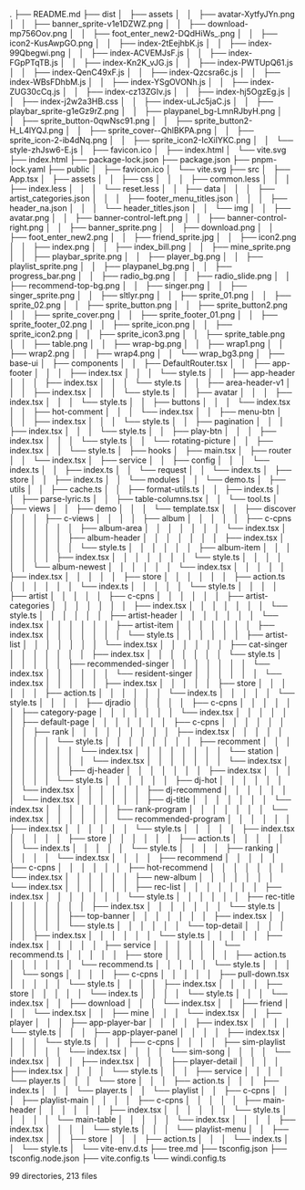 .
├── README.md
├── dist
│   ├── assets
│   │   ├── avatar-XytfyJYn.png
│   │   ├── banner_sprite-v1e1DZWZ.png
│   │   ├── download-mp756Oov.png
│   │   ├── foot_enter_new2-DQdHiWs_.png
│   │   ├── icon2-KusAwpGO.png
│   │   ├── index-2tEejhbK.js
│   │   ├── index-99Qbegwi.png
│   │   ├── index-ACVEMJsF.js
│   │   ├── index-FGpPTqTB.js
│   │   ├── index-Kn2K_vJG.js
│   │   ├── index-PWTUpQ61.js
│   │   ├── index-QenC49xF.js
│   │   ├── index-Qzcsra6c.js
│   │   ├── index-WBsFDhbM.js
│   │   ├── index-YSgOVONh.js
│   │   ├── index-ZUG30cCq.js
│   │   ├── index-cz13ZGIv.js
│   │   ├── index-hj5OgzEg.js
│   │   ├── index-j2w2a3HB.css
│   │   ├── index-uLJc5jaC.js
│   │   ├── playbar_sprite-g1eGz9rZ.png
│   │   ├── playpanel_bg-LmnRJbyH.png
│   │   ├── sprite_button-0qwNsc91.png
│   │   ├── sprite_button2-H_L4lYQJ.png
│   │   ├── sprite_cover--QhlBKPA.png
│   │   ├── sprite_icon-2-ib4dNq.png
│   │   ├── sprite_icon2-IcXiIYKC.png
│   │   └── style-zhJsw6-E.js
│   ├── favicon.ico
│   ├── index.html
│   └── vite.svg
├── index.html
├── package-lock.json
├── package.json
├── pnpm-lock.yaml
├── public
│   ├── favicon.ico
│   └── vite.svg
├── src
│   ├── App.tsx
│   ├── assets
│   │   ├── css
│   │   │   ├── common.less
│   │   │   ├── index.less
│   │   │   └── reset.less
│   │   ├── data
│   │   │   ├── artist_categories.json
│   │   │   ├── footer_menu_titles.json
│   │   │   ├── header_na.json
│   │   │   └── header_titles.json
│   │   └── img
│   │       ├── avatar.png
│   │       ├── banner-control-left.png
│   │       ├── banner-control-right.png
│   │       ├── banner_sprite.png
│   │       ├── download.png
│   │       ├── foot_enter_new2.png
│   │       ├── friend_sprite.jpg
│   │       ├── icon2.png
│   │       ├── index.png
│   │       ├── index_bill.png
│   │       ├── mine_sprite.png
│   │       ├── playbar_sprite.png
│   │       ├── player_bg.png
│   │       ├── playlist_sprite.png
│   │       ├── playpanel_bg.png
│   │       ├── progress_bar.png
│   │       ├── radio_bg.png
│   │       ├── radio_slide.png
│   │       ├── recommend-top-bg.png
│   │       ├── singer.png
│   │       ├── singer_sprite.png
│   │       ├── sltlyr.png
│   │       ├── sprite_01.png
│   │       ├── sprite_02.png
│   │       ├── sprite_button.png
│   │       ├── sprite_button2.png
│   │       ├── sprite_cover.png
│   │       ├── sprite_footer_01.png
│   │       ├── sprite_footer_02.png
│   │       ├── sprite_icon.png
│   │       ├── sprite_icon2.png
│   │       ├── sprite_icon3.png
│   │       ├── sprite_table.png
│   │       ├── table.png
│   │       ├── wrap-bg.png
│   │       ├── wrap1.png
│   │       ├── wrap2.png
│   │       ├── wrap4.png
│   │       └── wrap_bg3.png
│   ├── base-ui
│   ├── components
│   │   ├── DefaultRouter.tsx
│   │   ├── app-footer
│   │   │   ├── index.tsx
│   │   │   └── style.ts
│   │   ├── app-header
│   │   │   ├── index.tsx
│   │   │   └── style.ts
│   │   ├── area-header-v1
│   │   │   ├── index.tsx
│   │   │   └── style.ts
│   │   ├── avatar
│   │   │   ├── index.tsx
│   │   │   └── style.ts
│   │   ├── buttons
│   │   │   └── index.tsx
│   │   ├── hot-comment
│   │   │   └── index.tsx
│   │   ├── menu-btn
│   │   │   ├── index.tsx
│   │   │   └── style.ts
│   │   ├── pagination
│   │   │   ├── index.tsx
│   │   │   └── style.ts
│   │   ├── play-btn
│   │   │   ├── index.tsx
│   │   │   └── style.ts
│   │   └── rotating-picture
│   │       ├── index.tsx
│   │       └── style.ts
│   ├── hooks
│   ├── main.tsx
│   ├── router
│   │   └── index.tsx
│   ├── service
│   │   ├── config
│   │   │   └── index.ts
│   │   ├── index.ts
│   │   └── request
│   │       └── index.ts
│   ├── store
│   │   ├── index.ts
│   │   └── modules
│   │       └── demo.ts
│   ├── utils
│   │   ├── cache.ts
│   │   ├── format-utils.ts
│   │   ├── index.ts
│   │   ├── parse-lyric.ts
│   │   ├── table-columns.tsx
│   │   └── tool.ts
│   ├── views
│   │   ├── demo
│   │   │   └── template.tsx
│   │   ├── discover
│   │   │   ├── c-views
│   │   │   │   ├── album
│   │   │   │   │   ├── c-cpns
│   │   │   │   │   │   ├── album-area
│   │   │   │   │   │   │   └── index.tsx
│   │   │   │   │   │   ├── album-header
│   │   │   │   │   │   │   ├── index.tsx
│   │   │   │   │   │   │   └── style.ts
│   │   │   │   │   │   ├── album-item
│   │   │   │   │   │   │   ├── index.tsx
│   │   │   │   │   │   │   └── style.ts
│   │   │   │   │   │   └── album-newest
│   │   │   │   │   │       └── index.tsx
│   │   │   │   │   ├── index.tsx
│   │   │   │   │   ├── store
│   │   │   │   │   │   ├── action.ts
│   │   │   │   │   │   └── index.ts
│   │   │   │   │   └── style.ts
│   │   │   │   ├── artist
│   │   │   │   │   ├── c-cpns
│   │   │   │   │   │   ├── artist-categories
│   │   │   │   │   │   │   ├── index.tsx
│   │   │   │   │   │   │   └── style.ts
│   │   │   │   │   │   ├── artist-header
│   │   │   │   │   │   │   └── index.tsx
│   │   │   │   │   │   ├── artist-item
│   │   │   │   │   │   │   ├── index.tsx
│   │   │   │   │   │   │   └── style.ts
│   │   │   │   │   │   ├── artist-list
│   │   │   │   │   │   │   └── index.tsx
│   │   │   │   │   │   ├── cat-singer
│   │   │   │   │   │   │   ├── index.tsx
│   │   │   │   │   │   │   └── style.ts
│   │   │   │   │   │   ├── recommended-singer
│   │   │   │   │   │   │   └── index.tsx
│   │   │   │   │   │   └── resident-singer
│   │   │   │   │   │       └── index.tsx
│   │   │   │   │   ├── index.tsx
│   │   │   │   │   ├── store
│   │   │   │   │   │   ├── action.ts
│   │   │   │   │   │   └── index.ts
│   │   │   │   │   └── style.ts
│   │   │   │   ├── djradio
│   │   │   │   │   ├── c-cpns
│   │   │   │   │   │   ├── category-page
│   │   │   │   │   │   │   └── index.tsx
│   │   │   │   │   │   ├── default-page
│   │   │   │   │   │   │   ├── c-cpns
│   │   │   │   │   │   │   │   ├── rank
│   │   │   │   │   │   │   │   │   ├── index.tsx
│   │   │   │   │   │   │   │   │   └── style.ts
│   │   │   │   │   │   │   │   ├── recomment
│   │   │   │   │   │   │   │   │   └── index.tsx
│   │   │   │   │   │   │   │   └── station
│   │   │   │   │   │   │   │       └── index.tsx
│   │   │   │   │   │   │   └── index.tsx
│   │   │   │   │   │   ├── dj-header
│   │   │   │   │   │   │   ├── index.tsx
│   │   │   │   │   │   │   └── style.ts
│   │   │   │   │   │   ├── dj-hot
│   │   │   │   │   │   │   └── index.tsx
│   │   │   │   │   │   ├── dj-recommend
│   │   │   │   │   │   │   └── index.tsx
│   │   │   │   │   │   ├── dj-title
│   │   │   │   │   │   │   └── index.tsx
│   │   │   │   │   │   ├── rank-program
│   │   │   │   │   │   │   └── index.tsx
│   │   │   │   │   │   └── recommended-program
│   │   │   │   │   │       ├── index.tsx
│   │   │   │   │   │       └── style.ts
│   │   │   │   │   ├── index.tsx
│   │   │   │   │   ├── store
│   │   │   │   │   │   ├── action.ts
│   │   │   │   │   │   └── index.ts
│   │   │   │   │   └── style.ts
│   │   │   │   ├── ranking
│   │   │   │   │   └── index.tsx
│   │   │   │   ├── recommend
│   │   │   │   │   ├── c-cpns
│   │   │   │   │   │   ├── hot-recommend
│   │   │   │   │   │   │   └── index.tsx
│   │   │   │   │   │   ├── new-album
│   │   │   │   │   │   │   └── index.tsx
│   │   │   │   │   │   ├── rec-list
│   │   │   │   │   │   │   ├── index.tsx
│   │   │   │   │   │   │   └── style.ts
│   │   │   │   │   │   ├── rec-title
│   │   │   │   │   │   │   ├── index.tsx
│   │   │   │   │   │   │   └── style.ts
│   │   │   │   │   │   ├── top-banner
│   │   │   │   │   │   │   ├── index.tsx
│   │   │   │   │   │   │   └── style.ts
│   │   │   │   │   │   └── top-detail
│   │   │   │   │   │       ├── index.tsx
│   │   │   │   │   │       └── style.ts
│   │   │   │   │   ├── index.tsx
│   │   │   │   │   ├── service
│   │   │   │   │   │   └── recommend.ts
│   │   │   │   │   ├── store
│   │   │   │   │   │   ├── action.ts
│   │   │   │   │   │   └── recommend.ts
│   │   │   │   │   └── style.ts
│   │   │   │   └── songs
│   │   │   │       ├── c-cpns
│   │   │   │       │   ├── pull-down.tsx
│   │   │   │       │   └── style.ts
│   │   │   │       ├── index.tsx
│   │   │   │       ├── store
│   │   │   │       │   └── index.ts
│   │   │   │       └── style.ts
│   │   │   └── index.tsx
│   │   ├── download
│   │   │   └── index.tsx
│   │   ├── friend
│   │   │   └── index.tsx
│   │   ├── mine
│   │   │   └── index.tsx
│   │   ├── player
│   │   │   ├── app-player-bar
│   │   │   │   ├── index.tsx
│   │   │   │   └── style.ts
│   │   │   ├── app-player-panel
│   │   │   │   ├── index.tsx
│   │   │   │   └── style.ts
│   │   │   ├── c-cpns
│   │   │   │   ├── sim-playlist
│   │   │   │   │   └── index.tsx
│   │   │   │   └── sim-song
│   │   │   │       └── index.tsx
│   │   │   ├── index.tsx
│   │   │   ├── player-detail
│   │   │   │   ├── index.tsx
│   │   │   │   └── style.ts
│   │   │   ├── service
│   │   │   │   └── player.ts
│   │   │   └── store
│   │   │       ├── action.ts
│   │   │       ├── index.ts
│   │   │       └── player.ts
│   │   └── playlist
│   │       ├── c-cpns
│   │       │   ├── playlist-main
│   │       │   │   ├── c-cpns
│   │       │   │   │   ├── main-header
│   │       │   │   │   │   ├── index.tsx
│   │       │   │   │   │   └── style.ts
│   │       │   │   │   └── main-table
│   │       │   │   │       └── index.tsx
│   │       │   │   ├── index.tsx
│   │       │   │   └── style.ts
│   │       │   └── playlist-menu
│   │       ├── index.tsx
│   │       ├── store
│   │       │   ├── action.ts
│   │       │   └── index.ts
│   │       └── style.ts
│   └── vite-env.d.ts
├── tree.md
├── tsconfig.json
├── tsconfig.node.json
├── vite.config.ts
└── windi.config.ts

99 directories, 213 files
